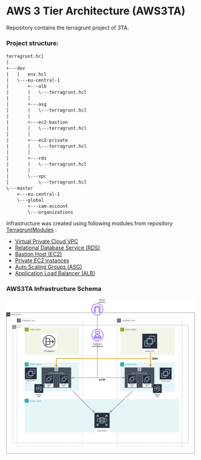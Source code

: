 # AWS 3 Tier Architecture (AWS3TA)
Repository contains the terragrunt project of 3TA. 

### Project structure:

```
terragrunt.hcl
|
+---dev
|   |   env.hcl
|   \---eu-central-1
|       +---alb
|       |   \---terragrunt.hcl
|       |   
|       +---asg
|       |   \---terragrunt.hcl
|       |
|       +---ec2-bastion
|       |   \---terragrunt.hcl
|       |   
|       +---ec2-private
|       |   \---terragrunt.hcl
|       |
|       +---rds
|       |   \---terragrunt.hcl
|       |
|       \---vpc
|           \---terragrunt.hcl
\---master
    +---eu-central-1
    \---global
        +---iam-account
        \---organizations
```


Infrastructure was created using following modules from repository [TerragruntModules](https://github.com/Tomczi18/terragruntModules) :
* [Virtual Private Cloud VPC](https://github.com/Tomczi18/terragruntModules/tree/main/vpc)
* [Relational Database Service (RDS)](https://github.com/Tomczi18/terragruntModules/tree/main/rds-db)
* [Bastion Host (EC2)](https://github.com/Tomczi18/terragruntModules/tree/main/ec2-bastion)
* [Private EC2 instances](https://github.com/Tomczi18/terragruntModules/tree/main/ec2-private)
* [Auto Scaling Groups (ASG)](https://github.com/Tomczi18/terragruntModules/tree/main/asg)
* [Application Load Balancer (ALB)](https://github.com/Tomczi18/terragruntModules/tree/main/alb)

### AWS3TA Infrastructure Schema

![Image1](aws_whole.png)
